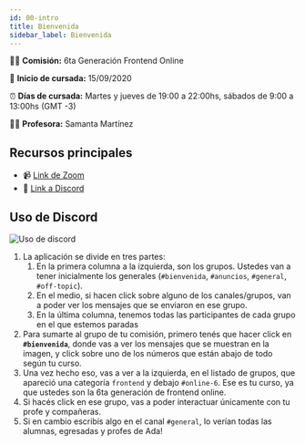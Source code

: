 ```yaml
---
id: 00-intro
title: Bienvenida
sidebar_label: Bienvenida
---
```


🙋‍♀️ **Comisión:** 6ta Generación Frontend Online

📅 **Inicio de cursada:** 15/09/2020

⏰ **Días de cursada:** Martes y jueves de 19:00 a 22:00hs, sábados de 9:00 a 13:00hs (GMT -3)

👩‍🏫 **Profesora:** Samanta Martínez

## Recursos principales

<!-- - 📚 [Documentación](https://frontend.adaitw.org/) -->

- 📹 [Link de Zoom](https://us02web.zoom.us/j/85439062206)
- 📡 [Link a Discord](https://discord.gg/4RUM8bJ)

## Uso de Discord

![Uso de discord](/img/discord.png)

1. La aplicación se divide en tres partes:
   1. En la primera columna a la izquierda, son los grupos. Ustedes van a tener inicialmente los generales (`#bienvenida`, `#anuncios`, `#general`, `#off-topic`).
   2. En el medio, si hacen click sobre alguno de los canales/grupos, van a poder ver los mensajes que se enviaron en ese grupo.
   3. En la última columna, tenemos todas las participantes de cada grupo en el que estemos paradas
2. Para sumarte al grupo de tu comisión, primero tenés que hacer click en **`#bienvenida`**, donde vas a ver los mensajes que se muestran en la imagen, y click sobre uno de los números que están abajo de todo según tu curso.
3. Una vez hecho eso, vas a ver a la izquierda, en el listado de grupos, que apareció una categoría `frontend` y debajo `#online-6`. Ese es tu curso, ya que ustedes son la 6ta generación de frontend online.
4. Si hacés click en ese grupo, vas a poder interactuar únicamente con tu profe y compañeras.
5. Si en cambio escribís algo en el canal `#general`, lo verían todas las alumnas, egresadas y profes de Ada!
